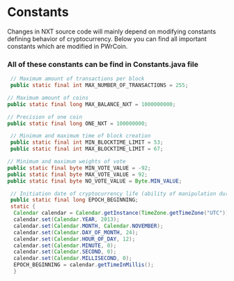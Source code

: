 # Constants

Changes in NXT source code will mainly depend on modifying constants defining behavior of cryptocurrency. Below you can find all important constants which are modified in PWrCoin.

### All of these constants can be find in Constants.java file

```java
 // Maximum amount of transactions per block
 public static final int MAX_NUMBER_OF_TRANSACTIONS = 255;
```

```java
// Maximum amount of coins
public static final long MAX_BALANCE_NXT = 1000000000;
```

```java
// Precision of one coin
public static final long ONE_NXT = 100000000;
```

```java
 // Minimum and maximum time of block creation
 public static final int MIN_BLOCKTIME_LIMIT = 53;
 public static final int MAX_BLOCKTIME_LIMIT = 67;
```

```java
// Minimum and maximum weights of vote
public static final byte MIN_VOTE_VALUE = -92;
public static final byte MAX_VOTE_VALUE = 92;
public static final byte NO_VOTE_VALUE = Byte.MIN_VALUE;
```

```java
 // Initiation date of cryptocurrency life (ability of manipulation during creation new crypto each year)
 public static final long EPOCH_BEGINNING;
 static {
  Calendar calendar = Calendar.getInstance(TimeZone.getTimeZone("UTC"));
  calendar.set(Calendar.YEAR, 2013);
  calendar.set(Calendar.MONTH, Calendar.NOVEMBER);
  calendar.set(Calendar.DAY_OF_MONTH, 24);
  calendar.set(Calendar.HOUR_OF_DAY, 12);
  calendar.set(Calendar.MINUTE, 0);
  calendar.set(Calendar.SECOND, 0);
  calendar.set(Calendar.MILLISECOND, 0);
  EPOCH_BEGINNING = calendar.getTimeInMillis();
  }
```



